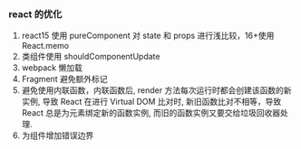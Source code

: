 ### react 的优化

1. react15 使用 pureComponent 对 state 和 props 进行浅比较，16+使用 React.memo
2. 类组件使用 shouldComponentUpdate
3. webpack 懒加载
4. Fragment 避免额外标记
5. 避免使用内联函数，内联函数后, render 方法每次运行时都会创建该函数的新实例, 导致 React 在进行 Virtual DOM 比对时, 新旧函数比对不相等，导致 React 总是为元素绑定新的函数实例, 而旧的函数实例又要交给垃圾回收器处理.
6. 为组件增加错误边界
